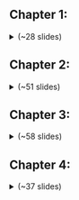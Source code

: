 ## Chapter 1:

<details>
    <summary>(~28 slides)</summary>
    <br>
    <img src="chapter1/0001.png">
    <img src="chapter1/0002.png">
    <img src="chapter1/0003.png">
    <img src="chapter1/0004.png">
    <img src="chapter1/0005.png">
    <img src="chapter1/0006.png">
    <img src="chapter1/0007.png">
    <img src="chapter1/0008.png">
    <img src="chapter1/0009.png">
    <img src="chapter1/0010.png">
    <img src="chapter1/0011.png">
    <img src="chapter1/0012.png">
    <img src="chapter1/0013.png">
    <img src="chapter1/0014.png">
    <img src="chapter1/0015.png">
    <img src="chapter1/0016.png">
    <img src="chapter1/0017.png">
    <img src="chapter1/0018.png">
    <img src="chapter1/0019.png">
    <img src="chapter1/0020.png">
    <img src="chapter1/0021.png">
    <img src="chapter1/0022.png">
    <img src="chapter1/0023.png">
    <img src="chapter1/0024.png">
    <img src="chapter1/0025.png">
    <img src="chapter1/0026.png">
    <img src="chapter1/0027.png">
    <img src="chapter1/0028.png">
</details>

## Chapter 2:

<details>
    <summary>(~51 slides)</summary>
    <br>
    <img src="chapter2/0001.png">
    <img src="chapter2/0002.png">
    <img src="chapter2/0003.png">
    <img src="chapter2/0004.png">
    <img src="chapter2/0005.png">
    <img src="chapter2/0006.png">
    <img src="chapter2/0007.png">
    <img src="chapter2/0008.png">
    <img src="chapter2/0009.png">
    <img src="chapter2/0010.png">
    <img src="chapter2/0011.png">
    <img src="chapter2/0012.png">
    <img src="chapter2/0013.png">
    <img src="chapter2/0014.png">
    <img src="chapter2/0015.png">
    <img src="chapter2/0016.png">
    <img src="chapter2/0017.png">
    <img src="chapter2/0018.png">
    <img src="chapter2/0019.png">
    <img src="chapter2/0020.png">
    <img src="chapter2/0021.png">
    <img src="chapter2/0022.png">
    <img src="chapter2/0023.png">
    <img src="chapter2/0024.png">
    <img src="chapter2/0025.png">
    <img src="chapter2/0026.png">
    <img src="chapter2/0027.png">
    <img src="chapter2/0028.png">
    <img src="chapter2/0029.png">
    <img src="chapter2/0030.png">
    <img src="chapter2/0031.png">
    <img src="chapter2/0032.png">
    <img src="chapter2/0033.png">
    <img src="chapter2/0034.png">
    <img src="chapter2/0035.png">
    <img src="chapter2/0036.png">
    <img src="chapter2/0037.png">
    <img src="chapter2/0038.png">
    <img src="chapter2/0039.png">
    <img src="chapter2/0040.png">
    <img src="chapter2/0041.png">
    <img src="chapter2/0042.png">
    <img src="chapter2/0043.png">
    <img src="chapter2/0044.png">
    <img src="chapter2/0045.png">
    <img src="chapter2/0046.png">
    <img src="chapter2/0047.png">
    <img src="chapter2/0048.png">
    <img src="chapter2/0049.png">
    <img src="chapter2/0050.png">
    <img src="chapter2/0051.png">
</details>

## Chapter 3:

<details>
    <summary>(~58 slides)</summary>
    <br>
    <img src="chapter3/0001.png">
    <img src="chapter3/0002.png">
    <img src="chapter3/0003.png">
    <img src="chapter3/0004.png">
    <img src="chapter3/0005.png">
    <img src="chapter3/0006.png">
    <img src="chapter3/0007.png">
    <img src="chapter3/0008.png">
    <img src="chapter3/0009.png">
    <img src="chapter3/0010.png">
    <img src="chapter3/0011.png">
    <img src="chapter3/0012.png">
    <img src="chapter3/0013.png">
    <img src="chapter3/0014.png">
    <img src="chapter3/0015.png">
    <img src="chapter3/0016.png">
    <img src="chapter3/0017.png">
    <img src="chapter3/0018.png">
    <img src="chapter3/0019.png">
    <img src="chapter3/0020.png">
    <img src="chapter3/0021.png">
    <img src="chapter3/0022.png">
    <img src="chapter3/0023.png">
    <img src="chapter3/0024.png">
    <img src="chapter3/0025.png">
    <img src="chapter3/0026.png">
    <img src="chapter3/0027.png">
    <img src="chapter3/0028.png">
    <img src="chapter3/0029.png">
    <img src="chapter3/0030.png">
    <img src="chapter3/0031.png">
    <img src="chapter3/0032.png">
    <img src="chapter3/0033.png">
    <img src="chapter3/0034.png">
    <img src="chapter3/0035.png">
    <img src="chapter3/0036.png">
    <img src="chapter3/0037.png">
    <img src="chapter3/0038.png">
    <img src="chapter3/0039.png">
    <img src="chapter3/0040.png">
    <img src="chapter3/0041.png">
    <img src="chapter3/0042.png">
    <img src="chapter3/0043.png">
    <img src="chapter3/0044.png">
    <img src="chapter3/0045.png">
    <img src="chapter3/0046.png">
    <img src="chapter3/0047.png">
    <img src="chapter3/0048.png">
    <img src="chapter3/0049.png">
    <img src="chapter3/0050.png">
    <img src="chapter3/0051.png">
    <img src="chapter3/0052.png">
    <img src="chapter3/0053.png">
    <img src="chapter3/0054.png">
    <img src="chapter3/0055.png">
    <img src="chapter3/0056.png">
    <img src="chapter3/0057.png">
    <img src="chapter3/0058.png">
</details>

## Chapter 4:

<details>
    <summary>(~37 slides)</summary>
    <br>
    <img src="chapter4/0001.png">
    <img src="chapter4/0002.png">
    <img src="chapter4/0003.png">
    <img src="chapter4/0004.png">
    <img src="chapter4/0005.png">
    <img src="chapter4/0006.png">
    <img src="chapter4/0007.png">
    <img src="chapter4/0008.png">
    <img src="chapter4/0009.png">
    <img src="chapter4/0010.png">
    <img src="chapter4/0011.png">
    <img src="chapter4/0012.png">
    <img src="chapter4/0013.png">
    <img src="chapter4/0014.png">
    <img src="chapter4/0015.png">
    <img src="chapter4/0016.png">
    <img src="chapter4/0017.png">
    <img src="chapter4/0018.png">
    <img src="chapter4/0019.png">
    <img src="chapter4/0020.png">
    <img src="chapter4/0021.png">
    <img src="chapter4/0022.png">
    <img src="chapter4/0023.png">
    <img src="chapter4/0024.png">
    <img src="chapter4/0025.png">
    <img src="chapter4/0026.png">
    <img src="chapter4/0027.png">
    <img src="chapter4/0028.png">
    <img src="chapter4/0029.png">
    <img src="chapter4/0030.png">
    <img src="chapter4/0031.png">
    <img src="chapter4/0032.png">
    <img src="chapter4/0033.png">
    <img src="chapter4/0034.png">
    <img src="chapter4/0035.png">
    <img src="chapter4/0036.png">
    <img src="chapter4/0037.png">
</details>
